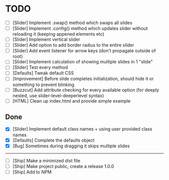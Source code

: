 # TODO

- [ ] [Slider] Implement .swap() method which swaps all slides
- [ ] [Slider] Implement .config() method which updates slider without reloading it (keeping appened elements etc)
- [ ] [Slider] Implement vertical slider
- [ ] [Slider] Add option to add border radius to the entire slider
- [ ] [Slider] Add event listener for arrow keys (don't propagate outside of root)
- [ ] [Slider] Implement calculation of showing multiple slides in 1 "slide"
- [ ] [Slider] Test every method
- [ ] [Defaults] Tweak default CSS
- [ ] [Improvement] Before slide completes initialization, should hide it or something to prevent blinking
- [ ] [Buzzcut] Add attribute checking for every available option (for deeply nested, use slider-level-deeperlevel syntax)
- [ ] [HTML] Clean up index.html and provide simple example

## Done

- [x] [Slider] Implement default class names + using user provided class names
- [x] [Defaults] Complete the defaults object
- [x] [Bug] Sometimes during dragging it skips multiple slides

---

- [ ] [Ship] Make a minimized dist file
- [ ] [Ship] Make project public, create a release 1.0.0
- [ ] [Ship] Add to NPM
